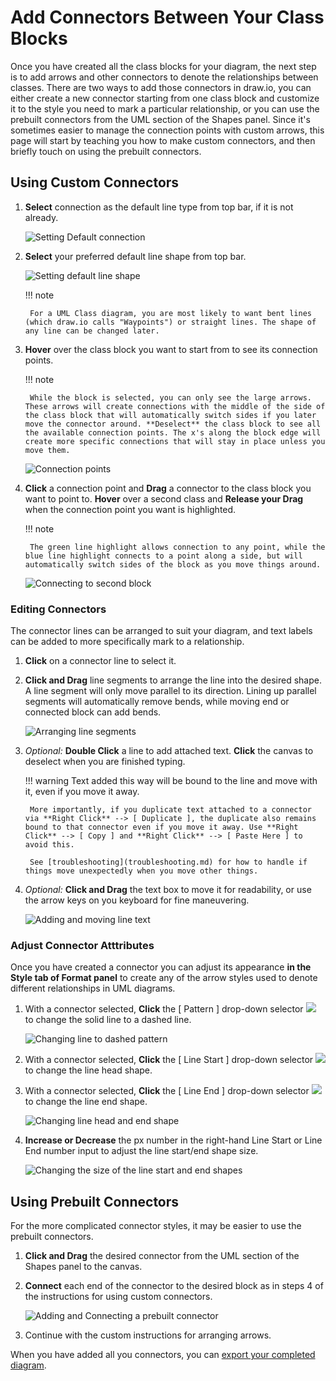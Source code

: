 # Add Connectors Between Your Class Blocks

Once you have created all the class blocks for your diagram, the next step is to add arrows and other connectors to denote the relationships between classes. There are two ways to add those connectors in draw.io, you can either create a new connector starting from one class block and customize it to the style you need to mark a particular relationship, or you can use the prebuilt connectors from the UML section of the Shapes panel. Since it's sometimes easier to manage the connection points with custom arrows, this page will start by teaching you how to make custom connectors, and then briefly touch on using the prebuilt connectors.

## Using Custom Connectors

1. **Select** connection as the default line type from top bar, if it is not already.

    ![Setting Default connection](./assets/default_connector.png "Setting default connection")

2. **Select** your preferred default line shape from top bar. 

    ![Setting default line shape](./assets/default_line_shape.png "Setting default line shape")

    !!! note

        For a UML Class diagram, you are most likely to want bent lines (which draw.io calls "Waypoints") or straight lines. The shape of any line can be changed later.

3. **Hover** over the class block you want to start from to see its connection points.

    !!! note

        While the block is selected, you can only see the large arrows. These arrows will create connections with the middle of the side of the class block that will automatically switch sides if you later move the connector around. **Deselect** the class block to see all the available connection points. The x's along the block edge will create more specific connections that will stay in place unless you move them. 

    ![Connection points](./assets/hover_points.gif "Connection points")

4. **Click** a connection point and **Drag** a connector to the class block you want to point to. **Hover** over a second class and **Release your Drag** when the connection point you want is highlighted.

    !!! note 

        The green line highlight allows connection to any point, while the blue line highlight connects to a point along a side, but will automatically switch sides of the block as you move things around.

    ![Connecting to second block](./assets/connect.gif "Connecting to second block")

### Editing Connectors
The connector lines can be arranged to suit your diagram, and text labels can be added to more specifically mark to a relationship.

1. **Click** on a connector line to select it.

2. **Click and Drag** line segments to arrange the line into the desired shape. A line segment will only move parallel to its direction. Lining up parallel segments will automatically remove bends, while moving end or connected block can add bends.

    ![Arranging line segments](./assets/move_line.gif "Arranging line segments")

3. *Optional:* **Double Click** a line to add attached text. **Click** the canvas to deselect when you are finished typing.

    !!! warning
        Text added this way will be bound to the line and move with it, even if you move it away. 
        
        More importantly, if you duplicate text attached to a connector via **Right Click** --> [ Duplicate ], the duplicate also remains bound to that connector even if you move it away. Use **Right Click** --> [ Copy ] and **Right Click** --> [ Paste Here ] to avoid this. 
        
        See [troubleshooting](troubleshooting.md) for how to handle if things move unexpectedly when you move other things.

5. *Optional:* **Click and Drag** the text box to move it for readability, or use the arrow keys on you keyboard for fine maneuvering.

    ![Adding and moving line text](./assets/add_line_text.gif "Adding and moving line text")

### Adjust Connector Atttributes

Once you have created a connector you can adjust its appearance **in the Style tab of Format panel** to create any of the arrow styles used to denote different relationships in UML diagrams.

1. With a connector selected, **Click** the [ Pattern ] drop-down selector ![](./assets/pattern_dropdown.png) to change the solid line to a dashed line.

    ![Changing line to dashed pattern](./assets/line_pattern.gif "Changing line to dashed pattern")

2. With a connector selected, **Click** the [ Line Start ] drop-down selector ![](./assets/line_start_dropdown.png) to change the line head shape.

3. With a connector selected, **Click** the [ Line End ] drop-down selector ![](./assets/line_end_dropdown.png) to change the line end shape.

    ![Changing line head and end shape](./assets/change_line_ends.gif "Changing line head and end shape")

4.  **Increase or Decrease** the px number in the right-hand Line Start or Line End number input to adjust the line start/end shape size.

    ![Changing the size of the line start and end shapes](./assets/line_ends_sizes.gif "Changing the size of the line start and end shapes")

## Using Prebuilt Connectors

For the more complicated connector styles, it may be easier to use the prebuilt connectors.

1. **Click and Drag** the desired connector from the UML section of the Shapes panel to the canvas.

2. **Connect** each end of the connector to the desired block as in steps 4 of the instructions for using custom connectors.

    ![Adding and Connecting a prebuilt connector](./assets/prebuilt_connector.gif "Adding and Connecting a prebuilt connector")

3. Continue with the custom instructions for arranging arrows.

When you have added all you connectors, you can [export your completed diagram](export.md).